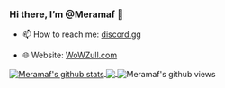 ### Hi there, I’m @Meramaf 👋

- 📫 How to reach me:  [discord.gg](http://discord.gg/AvNqyQzvPm)

- 🌐 Website: [WoWZull.com](https://wowzull.com)

<a href="http://github.com/meramaf">
  <img align="center" src="http://github-readme-stats.vercel.app/api?username=Meramaf&show_icons=true&theme=cobalt&include_all_commits=true" alt="Meramaf's github stats" />
</a>
<a href="http://github.com/meramaf">
  <img align="center" src="http://github-readme-stats.vercel.app/api/top-langs/?username=Meramaf&layout=compact&theme=cobalt" />
</a>

<img align="center" src="http://gpvc.arturio.dev/meramaf" alt="Meramaf's github views" />
